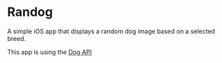 # Randog
A simple iOS app that displays a random dog image based on a selected breed.

This app is using the [Dog API](https://dog.ceo/dog-api/)
